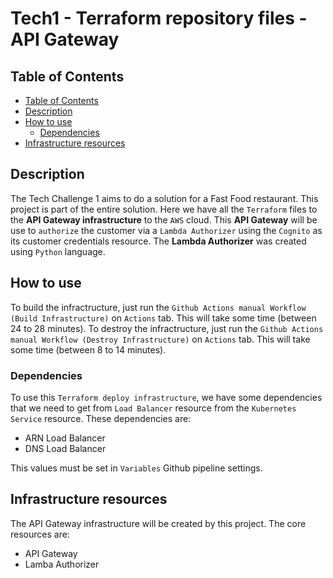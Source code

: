 # Tech1 - Terraform repository files - API Gateway

## Table of Contents

- [Table of Contents](#table-of-contents)
- [Description](#description)
- [How to use](#how-to-use)
    - [Dependencies](#dependencies)
- [Infrastructure resources](#infrastructure-resources)

## Description

The Tech Challenge 1 aims to do a solution for a Fast Food restaurant. This project is part of the entire solution. Here we have all the `Terraform` files to the **API Gateway infrastructure** to the `AWS` cloud. This **API Gateway** will be use to `authorize` the customer via a `Lambda Authorizer` using the `Cognito` as its customer credentials resource.
The **Lambda Authorizer** was created using `Python` language.

## How to use

To build the infractructure, just run the `Github Actions manual Workflow (Build Infrastructure)` on `Actions` tab. This will take some time (between 24 to 28 minutes). To destroy the infractructure, just run the `Github Actions manual Workflow (Destroy Infrastructure)` on `Actions` tab. This will take some time (between 8 to 14 minutes).

### Dependencies

To use this `Terraform deploy infrastructure`, we have some dependencies that we need to get from `Load Balancer` resource from the `Kubernetes Service` resource. These dependencies are:

- ARN Load Balancer
- DNS Load Balancer

This values must be set in `Variables` Github pipeline settings.

## Infrastructure resources

The API Gateway infrastructure will be created by this project. The core resources are:

- API Gateway
- Lamba Authorizer
